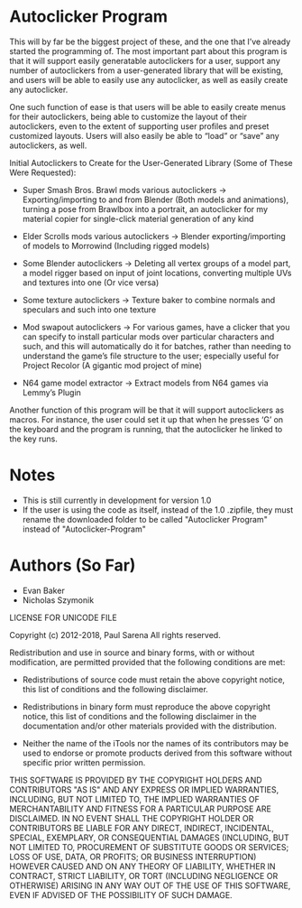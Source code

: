 # Autoclicker Program
This will by far be the biggest project of these, and the one that I’ve already started the programming of. The most important part about this program is that it will support easily generatable autoclickers for a user, support any number of autoclickers from a user-generated library that will be existing, and users will be able to easily use any autoclicker, as well as easily create any autoclicker.

One such function of ease is that users will be able to easily create menus for their autoclickers, being able to customize the layout of their autoclickers, even to the extent of supporting user profiles and preset customized layouts. Users will also easily be able to “load” or “save” any autoclickers, as well.

Initial Autoclickers to Create for the User-Generated Library (Some of These Were Requested):

- Super Smash Bros. Brawl mods various autoclickers -> Exporting/importing to and from Blender (Both models and animations), turning a pose from Brawlbox into a portrait, an autoclicker for my material copier for single-click material generation of any kind

- Elder Scrolls mods various autoclickers -> Blender exporting/importing of models to Morrowind (Including rigged models)

- Some Blender autoclickers -> Deleting all vertex groups of a model part, a model rigger based on input of joint locations, converting multiple UVs and textures into one (Or vice versa)

- Some texture autoclickers -> Texture baker to combine normals and speculars and such into one texture

- Mod swapout autoclickers -> For various games, have a clicker that you can specify to install particular mods over particular characters and such, and this will automatically do it for batches, rather than needing to understand the game’s file structure to the user; especially useful for Project Recolor (A gigantic mod project of mine)

- N64 game model extractor -> Extract models from N64 games via Lemmy’s Plugin

Another function of this program will be that it will support autoclickers as macros. For instance, the user could set it up that when he presses ‘G’ on the keyboard and the program is running, that the autoclicker he linked to the key runs. 


# Notes
- This is still currently in development for version 1.0
- If the user is using the code as itself, instead of the 1.0 .zipfile, they must rename the downloaded folder to be called "Autoclicker Program" instead of "Autoclicker-Program"

# Authors (So Far)
- Evan Baker
- Nicholas Szymonik

LICENSE FOR UNICODE FILE

Copyright (c) 2012-2018, Paul Sarena
All rights reserved.

Redistribution and use in source and binary forms, with or without modification, are permitted provided that the following conditions are met:

- Redistributions of source code must retain the above copyright notice, this list of conditions and the following disclaimer.

- Redistributions in binary form must reproduce the above copyright notice, this list of conditions and the following disclaimer in the documentation and/or other materials provided with the distribution.

- Neither the name of the iTools nor the names of its contributors may be used to endorse or promote products derived from this software without specific prior written permission.

THIS SOFTWARE IS PROVIDED BY THE COPYRIGHT HOLDERS AND CONTRIBUTORS "AS IS" AND ANY EXPRESS OR IMPLIED WARRANTIES, INCLUDING, BUT NOT LIMITED TO, THE IMPLIED WARRANTIES OF MERCHANTABILITY AND FITNESS FOR A PARTICULAR PURPOSE ARE DISCLAIMED. IN NO EVENT SHALL THE COPYRIGHT HOLDER OR CONTRIBUTORS BE LIABLE FOR ANY DIRECT, INDIRECT, INCIDENTAL, SPECIAL, EXEMPLARY, OR CONSEQUENTIAL DAMAGES (INCLUDING, BUT NOT LIMITED TO, PROCUREMENT OF SUBSTITUTE GOODS OR SERVICES; LOSS OF USE, DATA, OR PROFITS; OR BUSINESS INTERRUPTION) HOWEVER CAUSED AND ON ANY THEORY OF LIABILITY, WHETHER IN CONTRACT, STRICT LIABILITY, OR TORT (INCLUDING NEGLIGENCE OR OTHERWISE) ARISING IN ANY WAY OUT OF THE USE OF THIS SOFTWARE, EVEN IF ADVISED OF THE POSSIBILITY OF SUCH DAMAGE.

